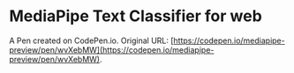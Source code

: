 # MediaPipe Text Classifier for web

A Pen created on CodePen.io. Original URL: [https://codepen.io/mediapipe-preview/pen/wvXebMW](https://codepen.io/mediapipe-preview/pen/wvXebMW).

